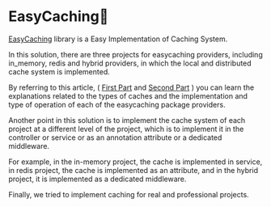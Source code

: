 # EasyCaching🚀

<a href="https://github.com/dotnetcore/EasyCaching">EasyCaching</a> library is a Easy Implementation of Caching System.

In this solution, there are three projects for easycaching providers, including in_memory, redis and hybrid providers, in which the local and distributed cache system is implemented.

By referring to this article,
( <a href="https://vrgl.ir/9mIBO">First Part</a> 
and 
<a href="https://vrgl.ir/SJlkR">Second Part</a> )
you can learn the explanations related to the types of caches and the implementation and type of operation of each of the easycaching package providers.

 Another point in this solution is to implement the cache system of each project at a different level of the project, which is to implement it in the controller or service or as an annotation attribute or a dedicated middleware.

For example, in the in-memory project, the cache is implemented in service, in redis project, the cache is implemented as an attribute, and in the hybrid project, it is implemented as a dedicated middleware.

 Finally, we tried to implement caching for real and professional projects.
